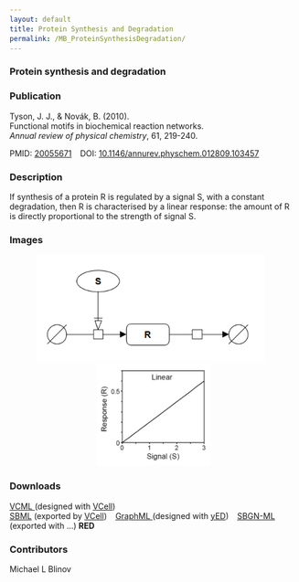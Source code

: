 ```yaml
---
layout: default
title: Protein Synthesis and Degradation
permalink: /MB_ProteinSynthesisDegradation/
---
```


### Protein synthesis and degradation
### Publication

Tyson, J. J., & Novák, B. (2010). 
<br>Functional motifs in biochemical reaction networks. 
<br><i>Annual review of physical chemistry</i>, 61, 219-240.

PMID:  [20055671](https://www.ncbi.nlm.nih.gov/pubmed/20055671) &ensp; DOI: [10.1146/annurev.physchem.012809.103457](https://doi.org/10.1146/annurev.physchem.012809.103457)

### Description

If synthesis of a protein R is regulated by a signal S, with a constant degradation, then R is characterised by a 
linear response: the amount of R is directly proportional to the strength of signal S. 

### Images

 <div class="img" style="font-size:90%; text-align:center;"> 
 <img src="/images/modelbricks/LinearSBGN.PNG" width="400" > &ensp; 
 <img src="/images/modelbricks/LinearResponse.PNG" width="200"/><br />  
</div> 
 
 
 ### Downloads

 <a href="/modelbricks/Tyson_2003_1a.vcml">VCML </a> (designed with [VCell](http://vcell.org)) &ensp;  
 <a href="/modelbricks/Tyson_2003_1a.xml">SBML</a> (exported by [VCell](http://vcell.org)) &ensp; 
 <a href="/modelbricks/LinearResponse.graphml">GraphML </a> (designed with [yED](https://www.yworks.com/yed)) &ensp; 
 <a href="/modelbricks/...">SBGN-ML</a> (exported with ...) <b>RED</b> &ensp;


### Contributors

Michael L Blinov



